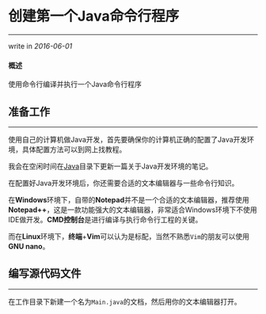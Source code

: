 # 创建第一个Java命令行程序
---

write in *2016-06-01*

#### 概述
使用命令行编译并执行一个Java命令行程序

## 准备工作
---

使用自己的计算机做Java开发，首先要确保你的计算机正确的配置了Java开发环境，具体配置方法可以到网上找教程。

我会在空闲时间在[Java](../README.md)目录下更新一篇关于Java开发环境的笔记。

在配置好Java开发环境后，你还需要合适的文本编辑器与一些命令行知识。

在**Windows**环境下，自带的**Notepad**并不是一个合适的文本编辑器，推荐使用**Notepad++**，这是一款功能强大的文本编辑器，非常适合Windows环境下不使用IDE做开发。**CMD控制台**是进行编译与执行命令行工程的关键。

而在**Linux**环境下，**终端**+**Vim**可以认为是标配，当然不熟悉`Vim`的朋友可以使用**GNU nano**。


## 编写源代码文件
---

在工作目录下新建一个名为`Main.java`的文档，然后用你的文本编辑器打开。